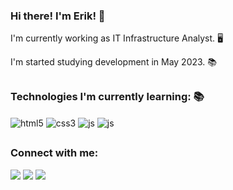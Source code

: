### Hi there! I'm Erik! 👋
I'm currently working as IT Infrastructure Analyst. 🖥️

I'm started studying development in May 2023. 📚

##

### Technologies I'm currently learning: 📚
<div>
 <img align="center" alt="html5" src="https://img.shields.io/badge/HTML5-E34F26?style=for-the-badge&logo=html5&logoColor=white" />
 <img align="center" alt="css3" src="https://img.shields.io/badge/CSS3-1572B6?style=for-the-badge&logo=css3&logoColor=white" />
 <img align="center" alt="js" src="https://img.shields.io/badge/JavaScript-F7DF1E?style=for-the-badge&logo=javascript&logoColor=black" />
 <img align="center" alt="js" src="https://img.shields.io/badge/Node.js-43853D?style=for-the-badge&logo=node.js&logoColor=white" />
 <!-- <img align="center" alt="js" src="https://img.shields.io/badge/Java-ED8B00?style=for-the-badge&logo=openjdk&logoColor=white" /> NEXT STEP! -->
</div>

##

### Connect with me:
<div>
 <a href="https://www.instagram.com/eriklps/" target="_blank"><img src="https://img.shields.io/badge/-Instagram-%23E4405F?style=for-the-badge&logo=instagram&logoColor=white" target="_blank"></a>
 <a href="https://www.linkedin.com/in/eriklps/" target="_blank"><img src="https://img.shields.io/badge/-LinkedIn-%230077B5?style=for-the-badge&logo=linkedin&logoColor=white" target="_blank"></a>
 <a href="https://steamcommunity.com/id/eriklps/" target="_blank"><img src="https://img.shields.io/badge/Steam-000000?style=for-the-badge&logo=steam&logoColor=white" target="_blank"></a>
</div>
